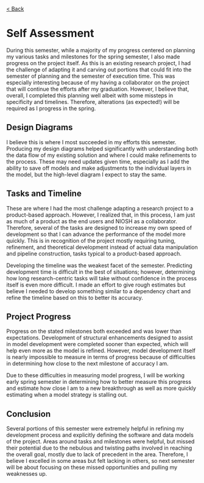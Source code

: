 [< Back](../README.md)

# Self Assessment

During this semester, while a majority of my progress centered on planning my various tasks and milestones for the spring semester, I also made progress on the project itself. As this is an existing research project, I had the challenge of adapting it and carving out portions that could fit into the semester of planning and the semester of execution time. This was especially interesting because of my having a collaborator on the project that will continue the efforts after my graduation. However, I believe that, overall, I completed this planning well albeit with some missteps in specificity and timelines. Therefore, alterations (as expected!) will be required as I progress in the spring.

## Design Diagrams

I believe this is where I most succeeded in my efforts this semester. Producing my design diagrams helped significantly with understanding both the data flow of my existing solution and where I could make refinements to the process. These may need updates given time, especially as I add the ability to save off models and make adjustments to the individual layers in the model, but the high-level diagram I expect to stay the same.

## Tasks and Timeline

These are where I had the most challenge adapting a research project to a product-based approach. However, I realized that, in this process, I am just as much of a product as the end users and NIOSH as a collaborator. Therefore, several of the tasks are designed to increase my own speed of development so that I can advance the performance of the model more quickly. This is in recognition of the project mostly requiring tuning, refinement, and theoretical development instead of actual data manipulation and pipeline construction, tasks typical to a product-based approach.

Developing the timeline was the weakest facet of the semester. Predicting development time is difficult in the best of situations; however, determining how long research-centric tasks will take without confidence in the process itself is even more difficult. I made an effort to give rough estimates but believe I needed to develop something similar to a dependency chart and refine the timeline based on this to better its accuracy.

## Project Progress

Progress on the stated milestones both exceeded and was lower than expectations. Development of structural enhancements designed to assist in model development were completed sooner than expected, which will help even more as the model is refined. However, model development itself is nearly impossible to measure in terms of progress because of difficulties in determining how close to the next milestone of accuracy I am.

Due to these difficulties in measuring model progress, I will be working early spring semester in determining how to better measure this progress and estimate how close I am to a new breakthrough as well as more quickly estimating when a model strategy is stalling out.

## Conclusion

Several portions of this semester were extremely helpful in refining my development process and explicitly defining the software and data models of the project. Areas around tasks and milestones were helpful, but missed their potential due to the nebulous and twisting paths involved in reaching the overall goal, mostly due to lack of precedent in the area. Therefore, I believe I excelled in some areas but felt lacking in others, so next semester will be about focusing on these missed opportunities and pulling my weaknesses up.